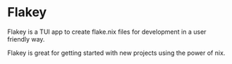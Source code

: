 # Flakey
Flakey is a TUI app to create flake.nix files for development in a user friendly way.

Flakey is great for getting started with new projects using the power of nix.